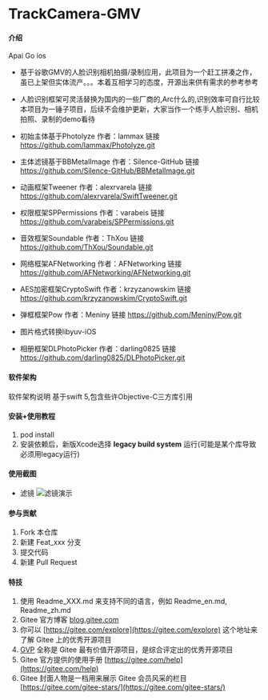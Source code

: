 # TrackCamera-GMV

#### 介绍
Apai Go ios
- 基于谷歌GMV的人脸识别相机拍摄/录制应用，此项目为一个赶工拼凑之作，虽已上架但实体流产。。。本着互相学习的态度，开源出来供有需求的参考参考

- 人脸识别框架可灵活替换为国内的一些厂商的,Arc什么的,识别效率可自行比较
本项目为一锤子项目，后续不会维护更新，大家当作一个练手人脸识别、相机拍照、录制的demo看待

- 初始主体基于Photolyze 作者：lammax 链接 https://github.com/lammax/Photolyze.git
- 主体滤镜基于BBMetalImage 作者：Silence-GitHub  链接 https://github.com/Silence-GitHub/BBMetalImage.git
- 动画框架Tweener 作者：alexrvarela 链接 https://github.com/alexrvarela/SwiftTweener.git
- 权限框架SPPermissions 作者：varabeis 链接 https://github.com/varabeis/SPPermissions.git
- 音效框架Soundable 作者：ThXou 链接 https://github.com/ThXou/Soundable.git
- 网络框架AFNetworking  作者：AFNetworking 链接 https://github.com/AFNetworking/AFNetworking.git
- AES加密框架CryptoSwift 作者：krzyzanowskim 链接 https://github.com/krzyzanowskim/CryptoSwift.git
- 弹框框架Pow 作者：Meniny 链接 https://github.com/Meniny/Pow.git
- 图片格式转换libyuv-iOS 
- 相册框架DLPhotoPicker 作者：darling0825 链接 https://github.com/darling0825/DLPhotoPicker.git


#### 软件架构
软件架构说明
基于swift 5,包含些许Objective-C三方库引用

#### 安装+使用教程

1.  pod install
2.  安装依赖后，新版Xcode选择 **legacy build system** 运行(可能是某个库导致必须用legacy运行)


#### 使用截图
- 滤镜
![滤镜演示](https://images.gitee.com/uploads/images/2021/0316/115109_34bc1f5a_798938.gif "app-demo1.gif")

#### 参与贡献

1.  Fork 本仓库
2.  新建 Feat_xxx 分支
3.  提交代码
4.  新建 Pull Request


#### 特技

1.  使用 Readme\_XXX.md 来支持不同的语言，例如 Readme\_en.md, Readme\_zh.md
2.  Gitee 官方博客 [blog.gitee.com](https://blog.gitee.com)
3.  你可以 [https://gitee.com/explore](https://gitee.com/explore) 这个地址来了解 Gitee 上的优秀开源项目
4.  [GVP](https://gitee.com/gvp) 全称是 Gitee 最有价值开源项目，是综合评定出的优秀开源项目
5.  Gitee 官方提供的使用手册 [https://gitee.com/help](https://gitee.com/help)
6.  Gitee 封面人物是一档用来展示 Gitee 会员风采的栏目 [https://gitee.com/gitee-stars/](https://gitee.com/gitee-stars/)
